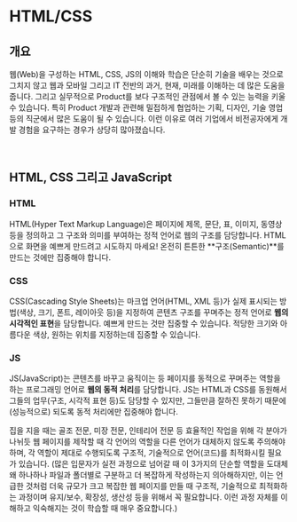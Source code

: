 # HTML/CSS

## 개요

웹(Web)을 구성하는 HTML, CSS, JS의 이해와 학습은 단순히 기술을 배우는 것으로 그치지 않고 웹과 모바일 그리고 IT 전반의 과거, 현재, 미래를 이해하는 데 많은 도움을 줍니다. 
그리고 실무적으로 Product를 보다 구조적인 관점에서 볼 수 있는 능력을 키울 수 있습니다. 
특히 Product 개발과 관련해 밀접하게 협업하는 기획, 디자인, 기술 영업 등의 직군에서 많은 도움이 될 수 있습니다. 
이런 이유로 여러 기업에서 비전공자에게 개발 경험을 요구하는 경우가 상당히 많아졌습니다. 

<br>

## HTML, CSS 그리고 JavaScript

### HTML

HTML(Hyper Text Markup Language)은 페이지에 제목, 문단, 표, 이미지, 동영상 등을 정의하고 그 구조와 의미를 부여하는 정적 언어로 웹의 구조를 담당합니다. 
HTML으로 화면을 예쁘게 만드려고 시도하지 마세요!
온전히 튼튼한 **구조(Semantic)**를 만드는 것에만 집중해야 합니다. 

### CSS

CSS(Cascading Style Sheets)는 마크업 언어(HTML, XML 등)가 실제 표시되는 방법(색상, 크기, 폰트, 레이아웃 등)을 지정하여 콘텐츠 구조를 꾸며주는 정적 언어로 **웹의 시각적인 표현**을 담당합니다. 
예쁘게 만드는 것만 집중할 수 있습니다. 
적당한 크기와 아름다운 색상, 원하는 위치를 지정하는데 집중할 수 있습니다. 

### JS

JS(JavaScript)는 콘텐츠를 바꾸고 움직이는 등 페이지를 동적으로 꾸며주는 역할을 하는 프로그래밍 언어로 **웹의 동적 처리**를 담당합니다. 
JS는 HTML과 CSS를 동원해서 그들의 업무(구조, 시각적 표현 등)도 담당할 수 있지만, 그들만큼 잘하진 못하기 때문에(성능적으로) 되도록 동적 처리에만 집중해야 합니다. 

집을 지을 때는 골조 전문, 미장 전문, 인테리어 전문 등 효율적인 작업을 위해 각 분야가 나뉘듯 웹 페이지를 제작할 때 각 언어의 역할을 다른 언어가 대체하지 않도록 주의해야 하며, 각 역할이 제대로 수행되도록 구조적, 기술적으로 언어(코드)를 최적화시킬 필요가 있습니다. 
(많은 입문자가 실전 과정으로 넘어갈 때 이 3가지의 단순할 역할을 도대체 왜 하나하나 파일과 폴더별로 구분하고 더 복잡하게 작성하는지 의아해하지만, 이는 언급한 것처럼 더욱 규모가 크고 복잡한 웹 페이지를 만들 때 구조적, 기술적으로 최적화하는 과정이며 유지/보수, 확장성, 생산성 등을 위해서 꼭 필요합니다. 이런 과정 자체를 이해하고 익숙해지는 것이 학습할 때 매우 중요합니다.)
